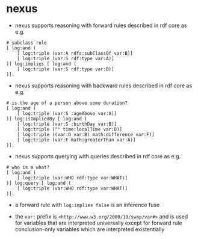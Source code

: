 # nexus

- nexus supports reasoning with forward rules described in rdf core as
  e.g.
```
# subclass rule
[ log:and (
    [ log:triple (var:A rdfs:subClassOf var:B)]
    [ log:triple (var:S rdf:type var:A)]
)] log:implies [ log:and (
    [ log:triple (var:S rdf:type var:B)]
)].
```

- nexus supports reasoning with backward rules described in rdf core as
  e.g.
```
# is the age of a person above some duration?
[ log:and (
    [ log:triple (var:S :ageAbove var:A)]
)] log:isImpliedBy [ log:and (
    [ log:triple (var:S :birthDay var:B)]
    [ log:triple ("" time:localTime var:D)]
    [ log:triple ((var:D var:B) math:difference var:F)]
    [ log:triple (var:F math:greaterThan var:A)]
)].
```

- nexus supports querying with queries described in rdf core as
  e.g.
```
# who is a what?
[ log:and (
    [ log:triple (var:WHO rdf:type var:WHAT)]
)] log:query [ log:and (
    [ log:triple (var:WHO rdf:type var:WHAT)]
)].
```

- a forward rule with `log:implies false` is an inference fuse

- the `var:` prefix is `<http://www.w3.org/2000/10/swap/var#>` and is used for
  variables that are interpreted universally except for forward rule
  conclusion-only variables which are interpreted existentially
